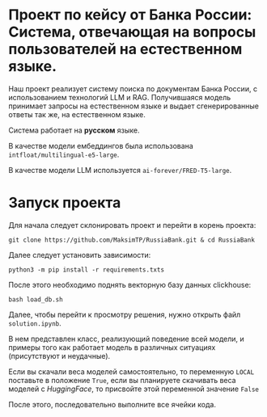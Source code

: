 # Проект по кейсу от Банка России: Система, отвечающая на вопросы пользователей на естественном языке.

Наш проект реализует систему поиска по документам Банка России, с использованием технологий LLM и RAG. Получившаяся модель принимает запросы на естественном языке и выдает сгенерированные ответы так же, на естественном языке.

Система работает на **русском** языке.

В качестве модели ембеддингов была использована `intfloat/multilingual-e5-large`.

В качестве модели LLM используется `ai-forever/FRED-T5-large`.

# Запуск проекта

Для начала следует склонировать проект и перейти в корень проекта:

```git clone https://github.com/MaksimTP/RussiaBank.git & cd RussiaBank```

Далее следует установить зависимости:

```python3 -m pip install -r requirements.txts```

После этого необходимо поднять векторную базу данных clickhouse:

```bash load_db.sh```

Далее, чтобы перейти к просмотру решения, нужно открыть файл `solution.ipynb`.

В нем представлен класс, реализующий поведение всей модели, и примеры того как работает модель в различных ситуациях (присутствуют и неудачные).

Если вы скачали веса моделей самостоятельно, то переменную `LOCAL` поставьте в положение `True`, если вы планируете скачивать веса моделей с *HuggingFace*, то присвойте этой переменной значение `False`

После этого, последовательно выполните все ячейки кода.


